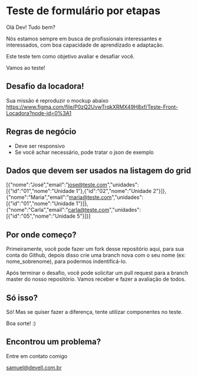 # Teste de formulário por etapas

Olá Dev! Tudo bem?

Nós estamos sempre em busca de profissionais interessantes e interessados, com boa capacidade de aprendizado e adaptação.

Este teste tem como objetivo avaliar e desafiar você. 

Vamos ao teste!

## Desafio da locadora!

Sua missão é reproduzir o mockup abaixo
https://www.figma.com/file/P0zQ2UvwTrqkXRMX49H8xf/Teste-Front-Locadora?node-id=0%3A1

## Regras de negócio
- Deve ser responsivo
- Se você achar necessário, pode tratar o json de exemplo


## Dados que devem ser usados na listagem do grid
[{"nome":"José","email":"jose@teste.com","unidades":[{"id":"01","nome":"Unidade 1"},{"id":"02","nome":"Unidade 2"}]},{"nome":"Maria","email":"maria@teste.com","unidades":[{"id":"01","nome":"Unidade 1"}]},{"nome":"Carla","email":"carla@teste.com","unidades":[{"id":"05","nome":"Unidade 5"}]}]

## Por onde começo?

Primeiramente, você pode fazer um fork desse repositório aqui, para sua conta do Github, depois disso crie uma branch nova com o seu nome (ex: nome_sobrenome), para podermos indentificá-lo.

Após terminar o desafio, você pode solicitar um pull request para a branch master do nosso repositório. Vamos receber e fazer a avaliação de todos.

## Só isso?

Só! Mas se quiser fazer a diferença, tente utilizar componentes no teste.

Boa sorte! :)

## Encontrou um problema?

Entre em contato comigo

samuel@devell.com.br